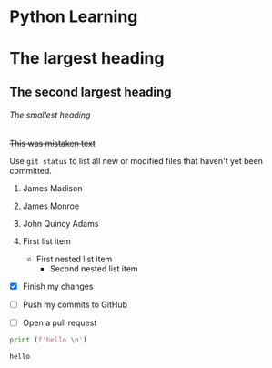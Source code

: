 # Python Learning

# The largest heading
## The second largest heading
###### The smallest heading

~~This was mistaken text~~

Use `git status` to list all new or modified files that haven't yet been committed.

1. James Madison
2. James Monroe
3. John Quincy Adams



1. First list item
   - First nested list item
     - Second nested list item
     


- [x] Finish my changes
- [ ] Push my commits to GitHub
- [ ] Open a pull request


```python
print (f'hello \n')
```

    hello 
    



```python

```
